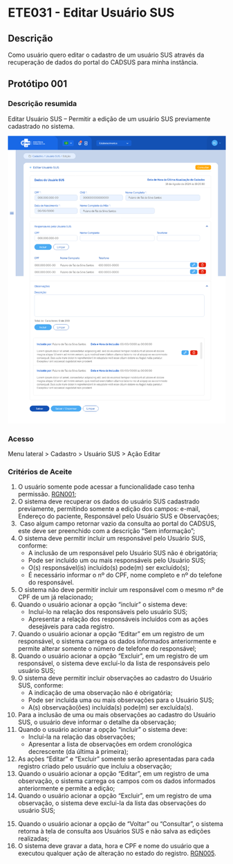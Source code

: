 # ETE031 - Editar Usuário SUS

## Descrição 
Como usuário quero editar o cadastro de um usuário SUS através da recuperação de dados do portal do CADSUS para minha instância.

## Protótipo 001

### Descrição resumida 
Editar Usuário SUS – Permitir a edição de um usuário SUS previamente cadastrado no sistema. 

![alt text](../imagens/ete-031-prot-001.png) <!-- Não sei se já foi alterada -->

### Acesso 
Menu lateral > Cadastro > Usuário SUS > Ação Editar 

### Critérios de Aceite <!-- Falta ajustar numeração -->
1. O usuário somente pode acessar a funcionalidade caso tenha permissão. [RGN001](DocumentoDeRegrasv2.md#rgn001); 
2. O sistema deve recuperar os dados do usuário SUS cadastrado previamente, permitindo somente a edição dos campos: e-mail, Endereço do paciente, Responsável pelo Usuário SUS e Observações;     
3.  Caso algum campo retornar vazio da consulta ao portal do CADSUS, este deve ser preenchido com a descrição “Sem informação”; <!-- No documento de origem diz: "(Não consegui testar)" -->
4. O sistema deve permitir incluir um responsável pelo Usuário SUS, conforme: 
      * A inclusão de um responsável pelo Usuário SUS não é obrigatória; 
      * Pode ser incluído um ou mais responsáveis pelo Usuário SUS; 
      * O(s) responsável(is) incluído(s) pode(m) ser excluído(s); 
      * É necessário informar o nº do CPF, nome completo e nº do telefone do responsável. <!-- No documento original diz: "Nenhuma informação é obrigatória. (?)" -->
5. O sistema não deve permitir incluir um responsável com o mesmo nº de CPF de um já relacionado;
6. Quando o usuário acionar a opção “incluir” o sistema deve: 
      * Incluí-lo na relação dos responsáveis pelo usuário SUS; 
      * Apresentar a relação dos responsáveis incluídos com as ações desejáveis para cada registro. 
7. Quando o usuário acionar a opção “Editar” em um registro de um responsável, o sistema carrega os dados informados anteriormente e permite alterar somente o número de telefone do responsável; <!-- No documento de origem diz: "(Não consegui testar)" --> 
8. Quando o usuário acionar a opção “Excluir”, em um registro de um responsável, o sistema deve excluí-lo da lista de responsáveis pelo usuário SUS; 
9. O sistema deve permitir incluir observações ao cadastro do Usuário SUS, conforme: 
    * A indicação de uma observação não é obrigatória; 
    * Pode ser incluída uma ou mais observações para o Usuário SUS; 
    * A(s) observação(ões) incluída(s) pode(m) ser excluída(s). 
10. Para a inclusão de uma ou mais observações ao cadastro do Usuário SUS, o usuário deve informar o detalhe da observação; <!-- No documento de origem diz: "(Não entendi)" -->
11. Quando o usuário acionar a opção “incluir” o sistema deve: 
    * Incluí-la na relação das observações; 
    * Apresentar a lista de observações em ordem cronológica decrescente (da última à primeira); 
12. As ações “Editar” e “Excluir” somente serão apresentadas para cada registro criado pelo usuário que incluiu a observação; 
13. Quando o usuário acionar a opção “Editar”, em um registro de uma observação, o sistema carrega os campos com os dados informados anteriormente e permite a edição; <!-- No documento de origem diz: "Não está deixando editar!" -->
14. Quando o usuário acionar a opção “Excluir”, em um registro de uma observação, o sistema deve exclui-la da lista das observações do usuário SUS; 
<!-- Está em vermelho, mas não diz se é para apagar: 16. Quando o usuário acionar a opção de “Salvar”, o sistema verifica se o preenchimento das informações atende às validações listadas, atualiza o cadastro do Usuário SUS, mantém o estado do registro como “Ativo” e a situação como “Cadastrado”, apresenta a mensagem de sucesso e retorna à tela de consulta aos Usuários SUS apresentando este registro como o primeiro da relação dos Usuários cadastrados para a instância; [MSG093](DocumentoDeMensagensv2.md#msg093) [RGN005](DocumentoDeRegrasv2.md#rgn005)  -->
<!-- Está em vermelho, mas não diz se é para apagar: 17.  Quando o usuário acionar a opção de “Salvar/Dispensar”, o sistema verifica se o preenchimento das informações atende às validações listadas, atualiza o cadastro do Usuário SUS, mantém o estado do registro como “Ativo” e a situação como “Cadastrado”, apresenta a mensagem de sucesso e direciona para a tela de cadastrar dispensação carregando automaticamente os dados do Usuário SUS recém cadastrado; [MSG093](DocumentoDeMensagensv2.md#msg093) [RGN005](DocumentoDeRegrasv2.md#rgn005) [ETE034](ETE034.md)-->
15. Quando o usuário acionar a opção de “Voltar” ou “Consultar”, o sistema retorna à tela de consulta aos Usuários SUS e não salva as edições realizadas;  
16. O sistema deve gravar a data, hora e CPF e nome do usuário que a executou qualquer ação de alteração no estado do registro. [RGN005](DocumentoDeRegrasv2.md#rgn005). 
